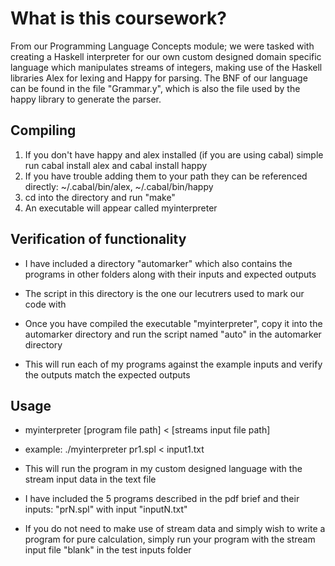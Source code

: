 # What is this coursework?


From our Programming Language Concepts module; we were tasked with creating a Haskell interpreter for our own custom designed domain specific language which manipulates streams of integers, making use of the Haskell libraries Alex for lexing and Happy for parsing. The BNF of our language can be found in the file "Grammar.y", which is also the file used by the happy library to generate the parser.

## Compiling

1. If you don't have happy and alex installed (if you are using cabal) simple run cabal install alex and cabal install happy
2. If you have trouble adding them to your path they can be referenced directly: ~/.cabal/bin/alex, ~/.cabal/bin/happy
3. cd into the directory and run "make"
4. An executable will appear called myinterpreter

## Verification of functionality

- I have included a directory "automarker" which also contains the programs in other folders along with their inputs and expected outputs

- The script in this directory is the one our lecutrers used to mark our code with

- Once you have compiled the executable "myinterpreter", copy it into the automarker directory and run the script named "auto" in the automarker directory

- This will run each of my programs against the example inputs and verify the outputs match the expected outputs

## Usage

- myinterpreter [program file path] < [streams input file path]

- example: ./myinterpreter pr1.spl < input1.txt

- This will run the program in my custom designed language with the stream input data in the text file

- I have included the 5 programs described in the pdf brief and their inputs: "prN.spl" with input "inputN.txt"

- If you do not need to make use of stream data and simply wish to write a program for pure calculation, simply run your program with the stream input file "blank" in the test inputs folder
